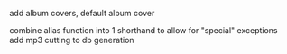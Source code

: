 add album covers, default album cover

combine alias function into 1 shorthand to allow for "special" exceptions
add mp3 cutting to db generation
